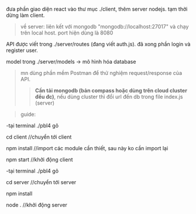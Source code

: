 đưa phần giao diện react vào thư mục ./client, thêm server nodejs. tạm thời dừng làm client.
>về server: liên kết với mongodb "mongodb://localhost:27017" và chạy trên local host. port hiện dùng là 8080

API được viết trong ./server/routes (đang viết auth.js). đã xong phần login và register user.

model trong ./server/models -> mô hình hóa database

>mn dùng phần mềm Postman để thử nghiệm request/response của API.
> > **Cần tải mongodb (bản compass hoặc dùng trên cloud cluster đều đc)**, nếu dùng cluster thì đổi url đến db trong file index.js (server)

>guide: 

-tại terminal ./pbl4 gõ 

cd client       //chuyển tới client

npm install     //import các module cần thiết, sau này ko cần import lại

npm start       //khởi động client


-tại terminal ./pbl4 gõ

cd server       //chuyển tới server

npm install

node .          //khởi động server
